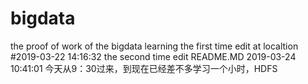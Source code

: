 # bigdata
the proof of work of the bigdata learning 
the first time edit at localtion #2019-03-22 14:16:32
the second time edit README.MD
2019-03-24 10:41:01
今天从9：30过来，到现在已经差不多学习一个小时，HDFS
